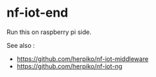 # nf-iot-end

Run this on raspberry pi side.

See also :

- https://github.com/herpiko/nf-iot-middleware
- https://github.com/herpiko/nf-iot-ng
